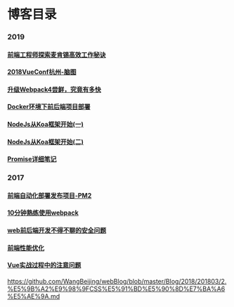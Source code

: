 
# 博客目录

### 2019
#### [前端工程师探索麦肯锡高效工作秘诀](https://www.jianshu.com/p/d73f8100587a)
#### [2018VueConf杭州-脑图](https://github.com/WangBeijing/webBlog/issues/11)
#### [升级Webpack4尝鲜，究竟有多快](https://github.com/WangBeijing/webBlog/issues/10)
#### [Docker环境下前后端项目部署](https://github.com/WangBeijing/webBlog/issues/8)
#### [NodeJs从Koa框架开始(一) ](https://github.com/WangBeijing/webBlog/issues/7)
#### [NodeJs从Koa框架开始(二) ](https://github.com/WangBeijing/webBlog/issues/12)
#### [Promise详细笔记](https://github.com/WangBeijing/webBlog/issues/9)

### 2017
#### [前端自动化部署发布项目-PM2](https://github.com/WangBeijing/web-learning-notes/issues/1)
#### [10分钟熟练使用webpack](https://github.com/WangBeijing/web-learning-notes/issues/2)
#### [web前后端开发不得不聊的安全问题](https://github.com/WangBeijing/web-learning-notes/issues/3)
#### [前端性能优化](https://github.com/WangBeijing/web-learning-notes/issues/4)
#### [Vue实战过程中的注意问题](https://github.com/WangBeijing/web-learning-notes/issues/5)
 
https://github.com/WangBeijing/webBlog/blob/master/Blog/2018/201803/2.%E5%9B%A2%E9%98%9FCSS%E5%91%BD%E5%90%8D%E7%BA%A6%E5%AE%9A.md
